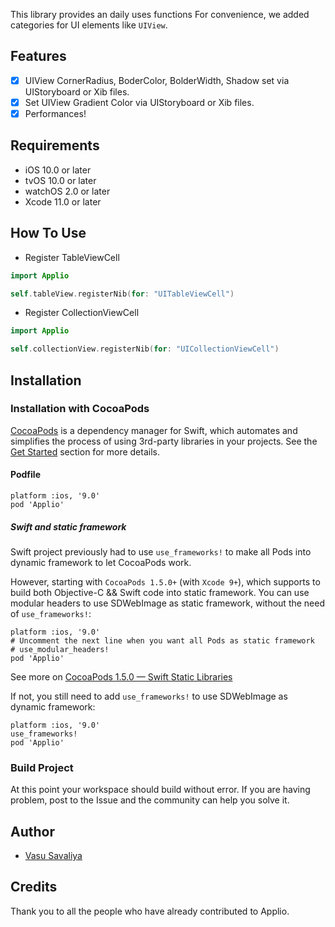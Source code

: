 This library provides an daily uses functions For convenience, we added categories for UI elements like `UIView`.

## Features

- [x] UIView CornerRadius, BoderColor, BolderWidth, Shadow  set via UIStoryboard or Xib files.
- [x] Set UIView Gradient Color via UIStoryboard or Xib files.
- [x] Performances!

## Requirements
- iOS 10.0 or later
- tvOS 10.0 or later
- watchOS 2.0 or later
- Xcode 11.0 or later

## How To Use

* Register TableViewCell
```swift
import Applio

self.tableView.registerNib(for: "UITableViewCell")
```
* Register CollectionViewCell
```swift
import Applio

self.collectionView.registerNib(for: "UICollectionViewCell")
```

## Installation

### Installation with CocoaPods
[CocoaPods](http://cocoapods.org/) is a dependency manager for Swift, which automates and simplifies the process of using 3rd-party libraries in your projects. See the [Get Started](http://cocoapods.org/#get_started) section for more details.

#### Podfile
```
platform :ios, '9.0'
pod 'Applio'
```

##### Swift and static framework

Swift project previously had to use `use_frameworks!` to make all Pods into dynamic framework to let CocoaPods work.

However, starting with `CocoaPods 1.5.0+` (with `Xcode 9+`), which supports to build both Objective-C && Swift code into static framework. You can use modular headers to use SDWebImage as static framework, without the need of `use_frameworks!`:

```
platform :ios, '9.0'
# Uncomment the next line when you want all Pods as static framework
# use_modular_headers!
pod 'Applio'
```

See more on [CocoaPods 1.5.0 — Swift Static Libraries](http://blog.cocoapods.org/CocoaPods-1.5.0/)

If not, you still need to add `use_frameworks!` to use SDWebImage as dynamic framework:

```
platform :ios, '9.0'
use_frameworks!
pod 'Applio'
```

### Build Project

At this point your workspace should build without error. If you are having problem, post to the Issue and the
community can help you solve it.

## Author
- [Vasu Savaliya](https://github.com/vasu9409)

## Credits

Thank you to all the people who have already contributed to Applio.
